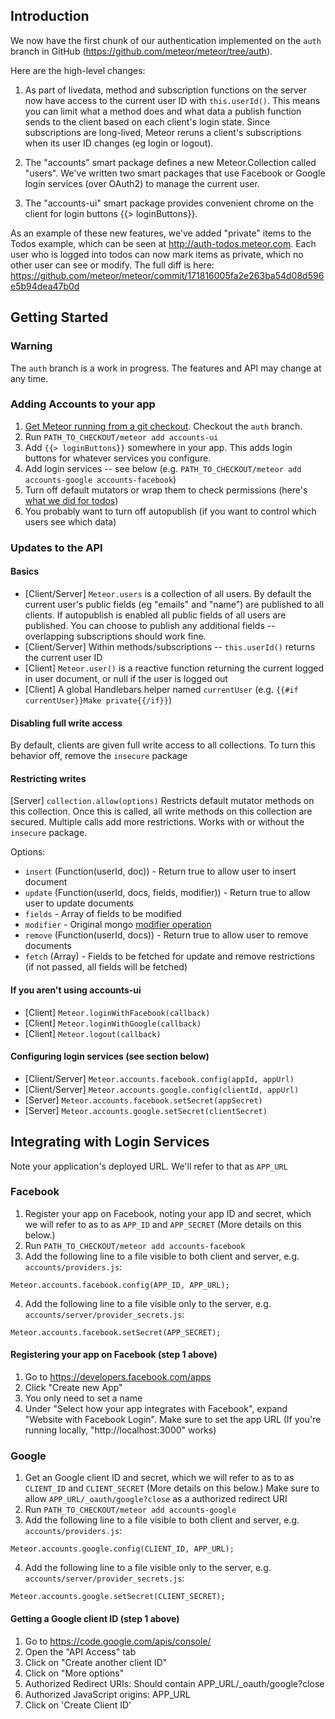 ## Introduction

We now have the first chunk of our authentication implemented on the
`auth` branch in GitHub (https://github.com/meteor/meteor/tree/auth).

Here are the high-level changes:

1. As part of livedata, method and subscription functions on the
server now have access to the current user ID with `this.userId()`.
This means you can limit what a method does and what data a publish
function sends to the client based on each client's login state.
Since subscriptions are long-lived, Meteor reruns a client's
subscriptions when its user ID changes (eg login or logout).

2. The "accounts" smart package defines a new Meteor.Collection
called "users".  We've written two smart packages that use Facebook or
Google login services (over OAuth2) to manage the current user.

3. The "accounts-ui" smart package provides convenient chrome on the
client for login buttons {{> loginButtons}}.

As an example of these new features, we've added "private" items to
the Todos example, which can be seen at http://auth-todos.meteor.com.
Each user who is logged into todos can now mark items as private,
which no other user can see or modify.  The full diff is here:
https://github.com/meteor/meteor/commit/171816005fa2e263ba54d08d596e5b94dea47b0d

## Getting Started

### Warning
The `auth` branch is a work in progress. The features and API may change at any time.

### Adding Accounts to your app
1. [Get Meteor running from a git checkout](https://github.com/meteor/meteor#slow-start-for-developers). Checkout the `auth` branch.
2. Run `PATH_TO_CHECKOUT/meteor add accounts-ui`
3. Add `{{> loginButtons}}` somewhere in your app. This adds login buttons for whatever services you configure.
4. Add login services -- see below (e.g. `PATH_TO_CHECKOUT/meteor add accounts-google accounts-facebook`)
5. Turn off default mutators or wrap them to check permissions (here's [what we did for todos](https://github.com/meteor/meteor/blob/171816005fa2e263ba54d08d596e5b94dea47b0d/examples/todos/server/access_control.js))
6. You probably want to turn off autopublish (if you want to control which users see which data) 

### Updates to the API
#### Basics
- [Client/Server] `Meteor.users` is a collection of all users. By default the current user's public fields (eg "emails" and "name") are published to all clients. If autopublish is enabled all public fields of all users are published. You can choose to publish any additional fields -- overlapping subscriptions should work fine.
- [Client/Server] Within methods/subscriptions -- `this.userId()` returns the current user ID
- [Client] `Meteor.user()` is a reactive function returning the current logged in user document, or null if the user is logged out
- [Client] A global Handlebars helper named `currentUser` (e.g. `{{#if currentUser}}Make private{{/if}}`)

#### Disabling full write access
By default, clients are given full write access to all collections. To turn this behavior off, remove the `insecure` package

#### Restricting writes
[Server] `collection.allow(options)` Restricts default mutator methods on this collection. Once this is called, all write methods on this collection are secured. Multiple calls add more restrictions. Works with or without the `insecure` package.

Options:
- `insert` (Function(userId, doc)) - Return true to allow user to insert document
- `update` (Function(userId, docs, fields, modifier)) - Return true to allow user to update documents
 - `fields` - Array of fields to be modified
 - `modifier` - Original mongo [modifier operation](http://www.mongodb.org/display/DOCS/Updating#Updating-ModifierOperations)
- `remove` (Function(userId, docs)) - Return true to allow user to remove documents
- `fetch` (Array) - Fields to be fetched for update and remove restrictions (if not passed, all fields will be fetched)


#### If you aren't using accounts-ui
- [Client] `Meteor.loginWithFacebook(callback)`
- [Client] `Meteor.loginWithGoogle(callback)`
- [Client] `Meteor.logout(callback)`

#### Configuring login services (see section below)
- [Client/Server] `Meteor.accounts.facebook.config(appId, appUrl)`
- [Client/Server] `Meteor.accounts.google.config(clientId, appUrl)`
- [Server] `Meteor.accounts.facebook.setSecret(appSecret)`
- [Server] `Meteor.accounts.google.setSecret(clientSecret)`

## Integrating with Login Services

Note your application's deployed URL. We'll refer to that as `APP_URL`

### Facebook
1. Register your app on Facebook, noting your app ID and secret, which we will refer to as to as `APP_ID` and `APP_SECRET` (More details on this below.)
2. Run `PATH_TO_CHECKOUT/meteor add accounts-facebook`
3. Add the following line to a file visible to both client and server, e.g. `accounts/providers.js`:
```
Meteor.accounts.facebook.config(APP_ID, APP_URL);
```

4. Add the following line to a file visible only to the server, e.g. `accounts/server/provider_secrets.js`:
```
Meteor.accounts.facebook.setSecret(APP_SECRET);
```

#### Registering your app on Facebook (step 1 above)
1. Go to https://developers.facebook.com/apps
2. Click "Create new App"
3. You only need to set a name
4. Under "Select how your app integrates with Facebook", expand "Website with Facebook Login". Make sure to set the app URL (If you're running locally, "http://localhost:3000" works)


### Google
1. Get an Google client ID and secret, which we will refer to as to as `CLIENT_ID` and `CLIENT_SECRET` (More details on this below.) Make sure to allow `APP_URL/_oauth/google?close` as a authorized redirect URI
2. Run `PATH_TO_CHECKOUT/meteor add accounts-google`
3. Add the following line to a file visible to both client and server, e.g. `accounts/providers.js`:
```
Meteor.accounts.google.config(CLIENT_ID, APP_URL);
```

4. Add the following line to a file visible only to the server, e.g. `accounts/server/provider_secrets.js`:
```
Meteor.accounts.google.setSecret(CLIENT_SECRET);
```


#### Getting a Google client ID (step 1 above)
1. Go to https://code.google.com/apis/console/
2. Open the "API Access" tab
3. Click on "Create another client ID"
4. Click on "More options"
5. Authorized Redirect URIs: Should contain APP_URL/_oauth/google?close
6. Authorized JavaScript origins: APP_URL
7. Click on 'Create Client ID'